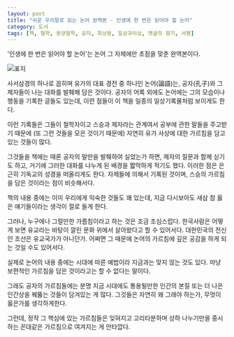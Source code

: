 ```yaml
---
layout: post
title: "쉬운 우리말로 읽는 논어 완역본 - 인생에 한 번은 읽어야 할 논어"
category: 도서
tags: [책, 철학, 동양철학, 공자, 최상용, 일상과이상, 옛글의 향기, 서평]
---
```


'인생에 한 번은 읽어야 할 논어'는
논어 그 자체에만 초점을 맞춘 완역본이다.

![표지](https://lh3.googleusercontent.com/Bvj9lykXiagjrNB5PUjOcGWH-1BFRG-_YpsXuAnxYXJk-wfDj-wykQ-rTMXJ0wz14Zivn8nhR0NrIQ=s480)

사서삼경의 하나로 꼽히며 유가의 대표 경전 중 하나인 논어(論語)는,
공자(孔子)와 그 제자들이 나눈 대화를 발췌해 담은 것이다.
공자의 어록 외에도 논어에는 그의 모습이나 행동을 기록한 글들도 있는데,
이런 점들이 이 책을 일종의 일상기록물처럼 보이게도 한다.

이런 기록들은 그들이 철학자이고
스승과 제자라는 관계여서 공부에 관한 말들을 주고받기 때문에
(또 그런 것들을 모은 것이기 때문에)
자연히 유가 사상에 대한 가르침을 담고 있는 것들이 많다.

그것들을 책에는 때론 공자의 말만을 발췌하여 실었는가 하면,
제자의 질문과 함께 싣기도 하고,
거기에 그러한 대화를 나누게 된 배경을 짧막하게 적기도 했다.
이러한 점은 은근히 기독교의 성경을 떠올리게도 한다.
자제들에 의해서 기록된 것이며, 스승의 가르침을 담은 것이라는 점이 비슷해서다.

책의 내용 중에는 이미 우리에게 익숙한 것들도 꽤 있는데,
지금 다시보아도 새삼 참 옳은 얘기들이라는 생각이 절로 들게 한다.

그러나, 누구에나 그럴만한 가름침이라고 하는 것은 조금 조심스럽다.
한국사람은 어떻게 보면 유교라는 바탕이 깔린 문화 위에서 살아왔다고 할 수 있어서다.
대한민국의 전신인 조선은 유교국가가 아니던가.
어쩌면 그 때문에 논어의 가르침에 깊은 공감을 하게 되는 것일 수도 있어서다.

실제로 논어의 내용 중에는 시대에 따른 예법이라 지금과는 맞지 않는 것도 있다.
마냥 보편적인 가르침을 담은 것이라고는 할 수 없다는 말이다.

그래도 공자의 가르침들에는 분명 지금 시대에도 통용될만한
인간의 본질 또는 더 나은 인간상을 꿰뚫는 것들이 담겨있는 게 많다.
그것들은 자연히 왜 그래야 하는가, 무엇이 옳은가를 생각하게한다.

그런데, 정작 그 핵심에 있는 가르침들은 잊혀지고
고리타분하며 상하 나누기만을 중시하는 꼰대같은 가르침으로 여겨지는 게 안타깝다.
